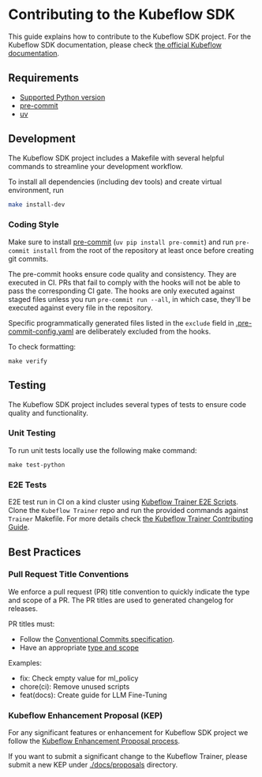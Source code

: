 # Contributing to the Kubeflow SDK

This guide explains how to contribute to the Kubeflow SDK project.
For the Kubeflow SDK documentation, please check [the official Kubeflow documentation](https://www.kubeflow.org/docs/components/).

## Requirements
- [Supported Python version](./pyproject.toml#L4)
- [pre-commit](https://pre-commit.com/)
- [uv](https://docs.astral.sh/uv/getting-started/installation/)


## Development

The Kubeflow SDK project includes a Makefile with several helpful commands to streamline your development workflow.

To install all dependencies (including dev tools) and create virtual environment, run

```sh
make install-dev
```

### Coding Style
Make sure to install [pre-commit](https://pre-commit.com/) (`uv pip install pre-commit`) and run `pre-commit install` from the root of the repository at least once before creating git commits.

The pre-commit hooks ensure code quality and consistency. They are executed in CI. PRs that fail to comply with the hooks will not be able to pass the corresponding CI gate. The hooks are only executed against staged files unless you run `pre-commit run --all`, in which case, they'll be executed against every file in the repository.

Specific programmatically generated files listed in the `exclude` field in [.pre-commit-config.yaml](.pre-commit-config.yaml) are deliberately excluded from the hooks.

To check formatting:

```shell
make verify
```

## Testing

The Kubeflow SDK project includes several types of tests to ensure code quality and functionality.

### Unit Testing
To run unit tests locally use the following make command:

```shell
make test-python
```

### E2E Tests
E2E test run in CI on a kind cluster using [Kubeflow Trainer E2E Scripts](https://github.com/kubeflow/trainer/blob/master/CONTRIBUTING.md#e2e-tests).
Clone the `Kubeflow Trainer` repo and run the provided commands against `Trainer` Makefile.
For more details check [the Kubeflow Trainer Contributing Guide](https://github.com/kubeflow/trainer/blob/master/CONTRIBUTING.md#e2e-tests).


## Best Practices

### Pull Request Title Conventions

We enforce a pull request (PR) title convention to quickly indicate the type and scope of a PR.
The PR titles are used to generated changelog for releases.

PR titles must:

- Follow the [Conventional Commits specification](https://www.conventionalcommits.org/en/v1.0.0/).
- Have an appropriate [type and scope](./.github/workflows/check-pr-title.yaml)

Examples:

- fix: Check empty value for ml_policy
- chore(ci): Remove unused scripts
- feat(docs): Create guide for LLM Fine-Tuning

### Kubeflow Enhancement Proposal (KEP)

For any significant features or enhancement for Kubeflow SDK project we follow the
[Kubeflow Enhancement Proposal process](https://github.com/kubeflow/community/tree/master/proposals).

If you want to submit a significant change to the Kubeflow Trainer, please submit a new KEP under
[./docs/proposals](./docs/proposals/) directory.
